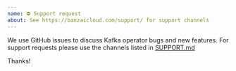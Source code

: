 ```yaml
---
name: ⛔ Support request
about: See https://banzaicloud.com/support/ for support channels
---
```


We use GitHub issues to discuss Kafka operator bugs and new features.
For support requests please use the channels listed in [SUPPORT.md](https://github.com/banzaicloud/koperator/blob/master/.github/SUPPORT.md)

Thanks!
